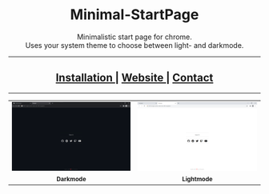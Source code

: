 <h1 align="center">Minimal-StartPage</h1>
<p align="center"> Minimalistic start page for chrome. </br>
 Uses your system theme to choose between light- and darkmode. </p>

---

<h2 align="center"><a href="/installation.md"> Installation </a> | <a href="https://nimplex.github.io/Minimal-StartPage/"> Website </a> | <a href="https://nimplex.xyz/contact"> Contact </a></h1>

---

<table>	
	<tr>
		<td align="center">	
				<img src="assets/screenshot_dark.png" width="800px;" alt="Darkmode"/>	
				<br/>	
				<sub>	
					<b>Darkmode</b>	
				</sub>	
			  <br/>
		</td>	
		<td align="center">	
				<img src="assets/screenshot_light.png" width="800px;" alt="Lightmode"/>	
				<br/>	
				<sub>	
					<b>Lightmode</b>	
				</sub>	
			  <br/>	
		</td>	
</table>

